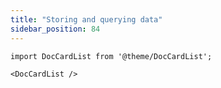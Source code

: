 ```yaml
---
title: "Storing and querying data"
sidebar_position: 84
---
```


```mdx-code-block
import DocCardList from '@theme/DocCardList';

<DocCardList />
```